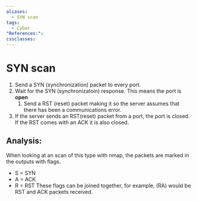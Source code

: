 ```yaml
---
aliases:
  - SYN scan
tags:
  - Cyber
"References:": 
cssclasses:
---
```

# SYN scan
1. Send a SYN (synchronization) packet to every port. 
2. Wait for the SYN (synchronizatoin) response. This means the port is **open**
	1. Send a RST (reset) packet making it so the server assumes that there has been a communications error. 
3. If the server sends an RST(reset) packet from a port, the port is closed. If the RST comes with an ACK it is also closed.

## Analysis: 
When looking at an scan of this type with nmap, the packets are marked in the outputs with flags. 
+ S = SYN
+ A = ACK
+ R = RST 
These flags can be joined together, for example, (RA) would be RST and ACK packets received. 